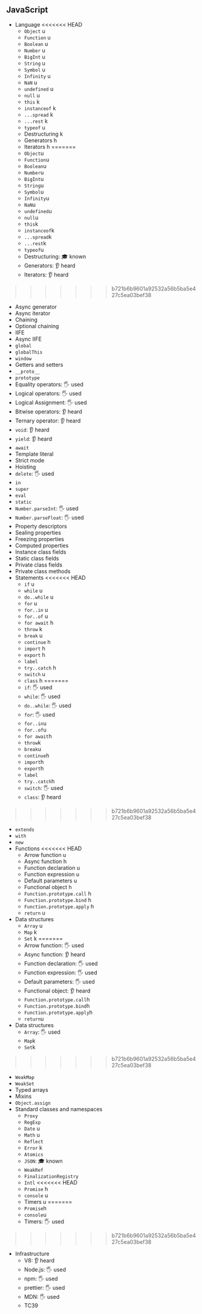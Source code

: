 ## JavaScript

- Language
<<<<<<< HEAD
  - `Object` u
  - `Function` u
  - `Boolean` u
  - `Number` u
  - `BigInt` u
  - `String` u
  - `Symbol` u
  - `Infinity` u
  - `NaN` u
  - `undefined` u
  - `null` u
  - `this` k
  - `instanceof` k
  - `...spread` k
  - `...rest` k
  - `typeof` u
  - Destructuring k
  - Generators h
  - Iterators h
=======
  - `Object`u
  - `Function`u
  - `Boolean`u
  - `Number`u
  - `BigInt`u
  - `String`u
  - `Symbol`u
  - `Infinity`u
  - `NaN`u
  - `undefined`u
  - `null`u
  - `this`k
  - `instanceof`k
  - `...spread`k
  - `...rest`k
  - `typeof`u
  - Destructuring: 🎓 known
  - Generators: 👂 heard
  - Iterators: 👂 heard
>>>>>>> b721b6b9601a92532a56b5ba5e427c5ea03bef38
  - Async generator
  - Async iterator
  - Chaining
  - Optional chaining
  - IIFE
  - Async IIFE
  - `global`
  - `globalThis`
  - `window`
  - Getters and setters
  - `__proto__`
  - `prototype`
  - Equality operators: 🖐️ used
  - Logical operators: 🖐️ used
  - Logical Assignment: 🖐️ used
  - Bitwise operators: 👂 heard
  - Ternary operator: 👂 heard
  - `void`: 👂 heard
  - `yield`: 👂 heard
  - `await`
  - Template literal
  - Strict mode
  - Hoisting
  - `delete`: 🖐️ used
  - `in`
  - `super`
  - `eval`
  - `static`
  - `Number.parseInt`: 🖐️ used
  - `Number.parseFloat`: 🖐️ used
  - Property descriptors
  - Sealing properties
  - Freezing properties
  - Computed properties
  - Instance class fields
  - Static class fields
  - Private class fields
  - Private class methods
- Statements
<<<<<<< HEAD
  - `if` u
  - `while` u
  - `do..while` u
  - `for` u
  - `for..in` u
  - `for..of` u
  - `for await` h
  - `throw` k
  - `break` u
  - `continue` h
  - `import` h
  - `export` h
  - `label`
  - `try..catch` h
  - `switch` u
  - `class` h
=======
  - `if`: 🖐️ used
  - `while`: 🖐️ used
  - `do..while`: 🖐️ used
  - `for`: 🖐️ used
  - `for..in`u
  - `for..of`u
  - `for await`h
  - `throw`k
  - `break`u
  - `continue`h
  - `import`h
  - `export`h
  - `label`
  - `try..catch`h
  - `switch`: 🖐️ used
  - `class`: 👂 heard
>>>>>>> b721b6b9601a92532a56b5ba5e427c5ea03bef38
  - `extends`
  - `with`
  - `new`
- Functions
<<<<<<< HEAD
  - Arrow function u
  - Async function h
  - Function declaration u
  - Function expression u
  - Default parameters u
  - Functional object h
  - `Function.prototype.call` h
  - `Function.prototype.bind` h
  - `Function.prototype.apply` h
  - `return` u
- Data structures
  - `Array` u
  - `Map` k
  - `Set` k
=======
  - Arrow function: 🖐️ used
  - Async function: 👂 heard
  - Function declaration: 🖐️ used
  - Function expression: 🖐️ used
  - Default parameters: 🖐️ used
  - Functional object: 👂 heard
  - `Function.prototype.call`h
  - `Function.prototype.bind`h
  - `Function.prototype.apply`h
  - `return`u
- Data structures
  - `Array`: 🖐️ used
  - `Map`k
  - `Set`k
>>>>>>> b721b6b9601a92532a56b5ba5e427c5ea03bef38
  - `WeakMap`
  - `WeakSet`
  - Typed arrays
  - Mixins
  - `Object.assign`
- Standard classes and namespaces
  - `Proxy`
  - `RegExp`
  - `Date` u
  - `Math` u
  - `Reflect`
  - `Error` k
  - `Atomics`
  - `JSON`: 🎓 known
  - `WeakRef`
  - `FinalizationRegistry`
  - `Intl`
<<<<<<< HEAD
  - `Promise` h
  - `console` u
  - Timers u
=======
  - `Promise`h
  - `console`u
  - Timers: 🖐️ used
>>>>>>> b721b6b9601a92532a56b5ba5e427c5ea03bef38
- Infrastructure
  - V8: 👂 heard
  - Node.js: 🖐️ used
  - npm: 🖐️ used
  - prettier: 🖐️ used
  - MDN: 🖐️ used
  - TC39
